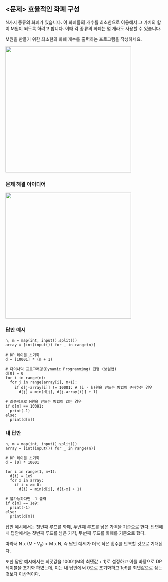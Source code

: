 ## <문제> 효율적인 화폐 구성
N가지 종류의 화폐가 있습니다. 이 화폐들의 개수를 최소한으로 이용해서 그 가치의 합이 M원이 되도록 
하려고 합니다. 이때 각 종류의 화폐는 몇 개라도 사용할 수 있습니다.

M원을 만들기 위한 최소한의 화폐 개수를 출력하는 프로그램을 작성하세요.

<img src=https://user-images.githubusercontent.com/62216628/161970078-41b8cfee-c2a1-4f46-a3b8-fb0d7be18b25.png width=400px></img>

### 문제 해결 아이디어

<img src=https://user-images.githubusercontent.com/62216628/161973121-beb4880b-108d-4a49-bc3d-aa6edb46cc83.png width=400px></img>

### 답안 예시
```
n, m = map(int, input().split())
array = [int(input()) for _ in range(n)]

# DP 테이블 초기화
d = [10001] * (m + 1)

# 다이나믹 프로그래밍(Dynamic Programming) 진행 (보텀업)
d[0] = 0
for i in range(n):
  for j in range(array[i], m+1):
    if d[j-array[i]] != 10001: # (i - k)원을 만드는 방법이 존재하는 경우
      d[j] = min(d[j], d[j-array[i]] + 1)

# 최종적으로 M원을 만드는 방법이 없는 경우
if d[m] == 10001:
  print(-1)
else:
  print(d[m])
```

### 내 답안
```
n, m = map(int, input().split())
array = [int(input()) for _ in range(n)]

# DP 테이블 초기화
d = [0] * 10001

for i in range(1, m+1):
  d[i] = 1e9
  for x in array:
    if i-x >= 0:
      d[i] = min(d[i], d[i-x] + 1)

# 불가능하다면 -1 출력
if d[m] == 1e9:
  print(-1)
else:
  print(d[m])
```
답안 예시에서는 첫번째 루프를 화폐, 두번째 루프를 남은 가격을 기준으로 한다. 반면에 내 답안에서는 첫번째 루프를 남은 가격, 두번째 루프를 화폐를 기준으로 했다.

따라서 N x (M - V<sub>n</sub>) < M x N, 즉 답안 예시가 더욱 적은 횟수를 반복할 것으로 기대된다.

또한 답안 예시에서는 최댓값을 10001(M의 최댓값 + 1)로 설정하고 이를 바탕으로 DP 테이블을 초기화 하였는데, 이는 내 답안에서 0으로 초기화하고 1e9를 최댓값으로 삼는 것보다 이상적이다.
